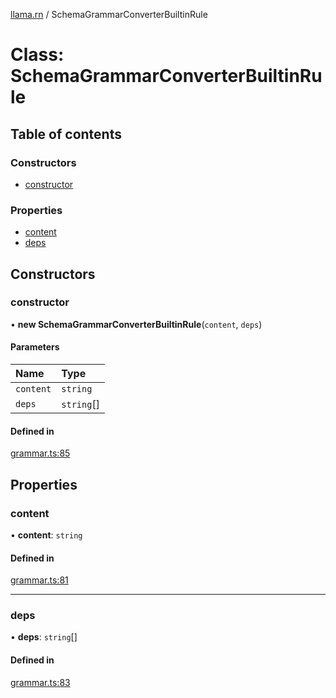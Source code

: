 [llama.rn](../README.md) / SchemaGrammarConverterBuiltinRule

# Class: SchemaGrammarConverterBuiltinRule

## Table of contents

### Constructors

- [constructor](SchemaGrammarConverterBuiltinRule.md#constructor)

### Properties

- [content](SchemaGrammarConverterBuiltinRule.md#content)
- [deps](SchemaGrammarConverterBuiltinRule.md#deps)

## Constructors

### constructor

• **new SchemaGrammarConverterBuiltinRule**(`content`, `deps`)

#### Parameters

| Name | Type |
| :------ | :------ |
| `content` | `string` |
| `deps` | `string`[] |

#### Defined in

[grammar.ts:85](https://github.com/mybigday/llama.rn/blob/abf6288/src/grammar.ts#L85)

## Properties

### content

• **content**: `string`

#### Defined in

[grammar.ts:81](https://github.com/mybigday/llama.rn/blob/abf6288/src/grammar.ts#L81)

___

### deps

• **deps**: `string`[]

#### Defined in

[grammar.ts:83](https://github.com/mybigday/llama.rn/blob/abf6288/src/grammar.ts#L83)
